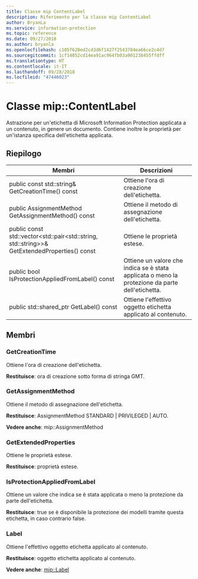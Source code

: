 ```yaml
---
title: Classe mip ContentLabel
description: Riferimento per la classe mip ContentLabel
author: BryanLa
ms.service: information-protection
ms.topic: reference
ms.date: 09/27/2018
ms.author: bryanla
ms.openlocfilehash: c105f620ed2cd3d6f1427f2543784ea66ce2c4d7
ms.sourcegitcommit: 1cf14852cd14ea91ac964fb03a901238455ffdff
ms.translationtype: HT
ms.contentlocale: it-IT
ms.lasthandoff: 09/28/2018
ms.locfileid: "47446023"
---
```

# <a name="class-mipcontentlabel"></a>Classe mip::ContentLabel 
Astrazione per un'etichetta di Microsoft Information Protection applicata a un contenuto, in genere un documento.
Contiene inoltre le proprietà per un'istanza specifica dell'etichetta applicata.
  
## <a name="summary"></a>Riepilogo
 Membri                        | Descrizioni                                
--------------------------------|---------------------------------------------
 public const std::string& GetCreationTime() const  |  Ottiene l'ora di creazione dell'etichetta.
 public AssignmentMethod GetAssignmentMethod() const  |  Ottiene il metodo di assegnazione dell'etichetta.
public const std::vector<std::pair<std::string, std::string>>& GetExtendedProperties() const  |  Ottiene le proprietà estese.
 public bool IsProtectionAppliedFromLabel() const  |  Ottiene un valore che indica se è stata applicata o meno la protezione da parte dell'etichetta.
public std::shared_ptr<Label> GetLabel() const  |  Ottiene l'effettivo oggetto etichetta applicato al contenuto.
  
## <a name="members"></a>Membri
  
### <a name="getcreationtime"></a>GetCreationTime
Ottiene l'ora di creazione dell'etichetta.

  
**Restituisce**: ora di creazione sotto forma di stringa GMT.
  
### <a name="getassignmentmethod"></a>GetAssignmentMethod
Ottiene il metodo di assegnazione dell'etichetta.

  
**Restituisce**: AssignmentMethod STANDARD | PRIVILEGED | AUTO. 
  
**Vedere anche**: mip::AssignmentMethod
  
### <a name="getextendedproperties"></a>GetExtendedProperties
Ottiene le proprietà estese.

  
**Restituisce**: proprietà estese.
  
### <a name="isprotectionappliedfromlabel"></a>IsProtectionAppliedFromLabel
Ottiene un valore che indica se è stata applicata o meno la protezione da parte dell'etichetta.

  
**Restituisce**: true se è disponibile la protezione dei modelli tramite questa etichetta, in caso contrario false.
  
### <a name="label"></a>Label
Ottiene l'effettivo oggetto etichetta applicato al contenuto.

  
**Restituisce**: oggetto etichetta applicato al contenuto. 
  
**Vedere anche**: [mip::Label](class_mip_label.md)